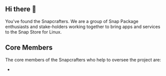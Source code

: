 ## Hi there 👋

<!--

**Here are some ideas to get you started:**

🙋‍♀️ A short introduction - what is your organization all about?
🌈 Contribution guidelines - how can the community get involved?
👩‍💻 Useful resources - where can the community find your docs? Is there anything else the community should know?
🍿 Fun facts - what does your team eat for breakfast?
🧙 Remember, you can do mighty things with the power of [Markdown](https://guides.github.com/features/mastering-markdown/)
-->

You've found the Snapcrafters. We are a group of Snap Package enthusiasts and stake-holders working together to bring apps and services to the Snap Store for Linux.


## Core Members

The core members of the Snapcrafters who help to oversee the project are:

- <!-- TODO: Add list of Core Snapcrafters -->

